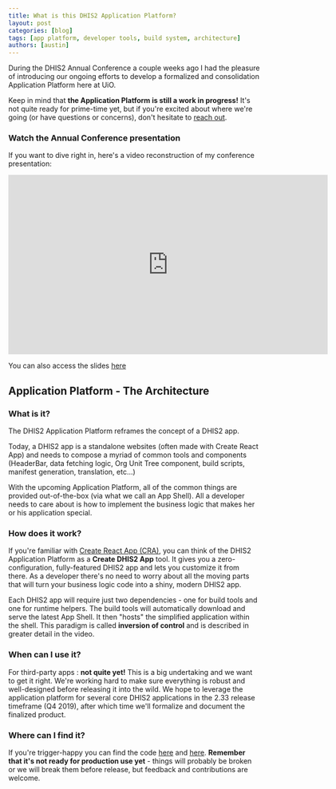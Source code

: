 ```yaml
---
title: What is this DHIS2 Application Platform?
layout: post
categories: [blog]
tags: [app platform, developer tools, build system, architecture]
authors: [austin]
---
```


During the DHIS2 Annual Conference a couple weeks ago I had the pleasure of introducing our ongoing efforts to develop a formalized and consolidation Application Platform here at UiO.

Keep in mind that **the Application Platform is still a work in progress!** It's not quite ready for prime-time yet, but if you're excited about where we're going (or have questions or concerns), don't hesitate to [reach out](mailto:austin@dhis2.org).

### Watch the Annual Conference presentation

If you want to dive right in, here's a video reconstruction of my conference presentation:

<iframe src="https://player.vimeo.com/video/344797153" width="640" height="360" frameborder="0" allow="autoplay; fullscreen" allowfullscreen></iframe>

You can also access the slides [here](https://docs.google.com/presentation/d/1tzYfmuurCfRNWtJjdOeQXJ2uiPTZsxE4WpV0_0XTw9E)

## Application Platform - The Architecture

### What is it?

The DHIS2 Application Platform reframes the concept of a DHIS2 app.

Today, a DHIS2 app is a standalone websites (often made with Create React App) and needs to compose a myriad of common tools and components (HeaderBar, data fetching logic, Org Unit Tree component, build scripts, manifest generation, translation, etc...)

With the upcoming Application Platform, all of the common things are provided out-of-the-box (via what we call an App Shell). All a developer needs to care about is how to implement the business logic that makes her or his application special.

### How does it work?

If you're familiar with [Create React App (CRA)](https://github.com/facebook/create-react-app), you can think of the DHIS2 Application Platform as a **Create DHIS2 App** tool. It gives you a zero-configuration, fully-featured DHIS2 app and lets you customize it from there. As a developer there's no need to worry about all the moving parts that will turn your business logic code into a shiny, modern DHIS2 app.

Each DHIS2 app will require just two dependencies - one for build tools and one for runtime helpers. The build tools will automatically download and serve the latest App Shell. It then "hosts" the simplified application within the shell. This paradigm is called **inversion of control** and is described in greater detail in the video.

### When can I use it?

For third-party apps : **not quite yet!** This is a big undertaking and we want to get it right. We're working hard to make sure everything is robust and well-designed before releasing it into the wild. We hope to leverage the application platform for several core DHIS2 applications in the 2.33 release timeframe (Q4 2019), after which time we'll formalize and document the finalized product.

### Where can I find it?

If you're trigger-happy you can find the code [here](https://github.com/dhis2/app-platform) and [here](https://github.com/dhis2/app-runtime). **Remember that it's not ready for production use yet** - things will probably be broken or we will break them before release, but feedback and contributions are welcome.
